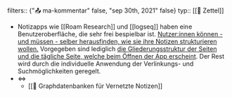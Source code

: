 filters:: {"📤 ma-kommentar" false, "sep 30th, 2021" false}
typ:: [[📗 Zettel]]

- Notizapps wie [[Roam Research]] und [[logseq]] haben eine Benutzeroberfläche, die sehr frei bespielbar ist. [Nutzer:innen können - und müssen - selber herausfinden, wie sie ihre Notizen strukturieren wollen.](((61543272-3b59-4ff5-b3ea-0ff3d787ad74))) Vorgegeben sind lediglich [die Gliederungsstruktur der Seiten und die tägliche Seite, welche beim Öffnen der App erscheint](((615432e0-04a1-4d57-9a1e-333654ff704e))). Der Rest wird durch die individuelle Anwendung der Verlinkungs- und Suchmöglichkeiten geregelt.
- <=>
	- [[📗 Graphdatenbanken für Vernetzte Notizen]]